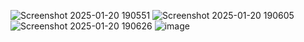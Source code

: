 ![Screenshot 2025-01-20 190551](https://github.com/user-attachments/assets/180ce001-f421-4f7f-beba-ef1466941786)
![Screenshot 2025-01-20 190605](https://github.com/user-attachments/assets/acb37899-ef91-4c1c-8a96-a65f5cccd274)
![Screenshot 2025-01-20 190626](https://github.com/user-attachments/assets/85dd9e86-fd4a-46e4-bc8c-763c8b829ec7)
![image](https://github.com/user-attachments/assets/815eb971-2410-410a-b4ec-15480e1375a2)
